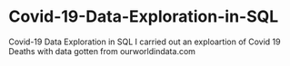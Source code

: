 # Covid-19-Data-Exploration-in-SQL
Covid-19 Data Exploration in SQL
I carried out an exploartion of Covid 19 Deaths with data gotten from ourworldindata.com
